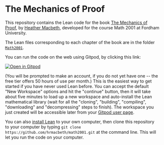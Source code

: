 # The Mechanics of Proof

This repository contains the Lean code for the book [The Mechanics of Proof](https://hrmacbeth.github.io/math2001), by [Heather Macbeth](https://faculty.fordham.edu/hmacbeth1), developed for the course Math 2001 at Fordham University.

The Lean files corresponding to each chapter of the book are in the folder [`Math2001`](https://github.com/JonBannon/math2001/tree/main/Math2001).

You can run the code on the web using Gitpod, by clicking this link:

[![Open in Gitpod](https://gitpod.io/button/open-in-gitpod.svg)](https://gitpod.io/#https://github.com/JonBannon/math2001)

(You will be prompted to make an account, if you do not yet have one -- the free tier offers 50 hours of use per month.) This is the easiest way to get started if you have never used Lean before.  You can accept the default "New Workspace" options and hit the "continue" button, then it will take about five minutes to load up a new workspace and auto-install the Lean mathematical library (wait for all the "cloning", "building", "compiling", "downloading" and "decompressing" steps to finish).  The workspace you just created will be accessible later from your [Gitpod user page](https://gitpod.io/workspaces).

You can also [install Lean](https://leanprover-community.github.io/get_started.html) to your own computer, then clone this repository to your computer by typing `git clone https://github.com/hrmacbeth/math2001.git` at the command line.  This will let you run the code on your computer.